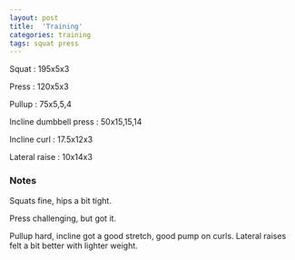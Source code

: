 ```yaml
---
layout: post
title:  'Training'
categories: training
tags: squat press
---
```


Squat : 195x5x3

Press  : 120x5x3

Pullup  : 75x5,5,4

Incline dumbbell press : 50x15,15,14

Incline curl  :  17.5x12x3

Lateral raise : 10x14x3

### Notes

Squats fine, hips a bit tight.

Press challenging, but got it.

Pullup hard, incline got a good stretch, good pump on curls. Lateral raises felt a bit better with lighter weight.
